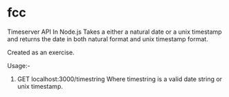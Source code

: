 # fcc
Timeserver API In Node.js
Takes a either a natural date or a unix timestamp and returns the date in both natural format and unix timestamp format.

Created as an exercise.

Usage:-
1. GET localhost:3000/timestring
Where timestring is a valid date string or unix timestamp.


